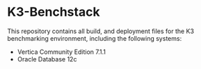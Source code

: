 K3-Benchstack
=============

This repository contains all build, and deployment files for the K3 benchmarking environment, including the following systems:

* Vertica Community Edition 7.1.1
* Oracle Database 12c
